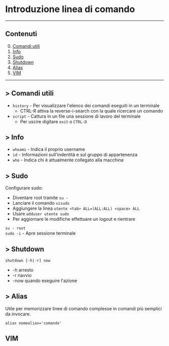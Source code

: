 # Introduzione linea di comando

---------------
## Contenuti

0. [Comandi utili](#comandi-utili)
1. [Info](#info)
2. [Sudo](#sudo)
3. [Shutdown](#shutdown)
4. [Alias](#alias)
5. [VIM](#vim)
---------------
## > Comandi utili

- `history` - Per visualizzare l'elenco dei comandi eseguiti in un terminale
  - CTRL-R attiva la reverse-i-search con la quale ricercare un comando
- `script` - Cattura in un file una sessione di lavoro del terminale
  - Per uscire digitare `exit` o `CTRL-D`

## > Info

  * `whoami` - Indica il proprio username
  * `id` - Informazioni sull'indentità e sul gruppo di appartenenza
  * `who` - Indica chi è attualmente collegato alla macchina


## > Sudo

Configurare sudo:
 * Diventare root tramite `su -`
 * Lanciare il comando `visudo`
 * Aggiungere la linea `utente <tab> ALL=(ALL:ALL) <space> ALL`
 * Usare `adduser utente sudo`
 * Per aggiornare le modifiche effettuare un logout e rientrare

`su - root`  
`sudo -i` - Apre sessione terminale


## > Shutdown

`shutdown [-h|-r] now` 
* -h arresto  
* -r riavvio  
* -now quando eseguire l'azione

## > Alias

Utile per memorizzare linee di comando complesse in comandi più semplici da invocare.

`alias nomealias='comando'`

## VIM

